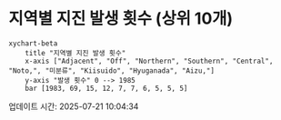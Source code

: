 # 지역별 지진 발생 횟수 (상위 10개)

```mermaid
xychart-beta
    title "지역별 지진 발생 횟수"
    x-axis ["Adjacent", "Off", "Northern", "Southern", "Central", "Noto,", "미분류", "Kiisuido", "Hyuganada", "Aizu,"]
    y-axis "발생 횟수" 0 --> 1985
    bar [1983, 69, 15, 12, 7, 7, 6, 5, 5, 5]
```

업데이트 시간: 2025-07-21 10:04:34
